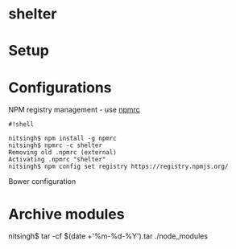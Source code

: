 shelter
===========

# Setup #

# Configurations #
NPM registry management - use [npmrc](https://www.npmjs.com/package/npmrc)

```
#!shell

nitsingh$ npm install -g npmrc
nitsingh$ npmrc -c shelter
Removing old .npmrc (external)
Activating .npmrc "shelter"
nitsingh$ npm config set registry https://registry.npmjs.org/
```

Bower configuration

# Archive modules #
nitsingh$ tar -cf $(date +'%m-%d-%Y').tar ./node_modules